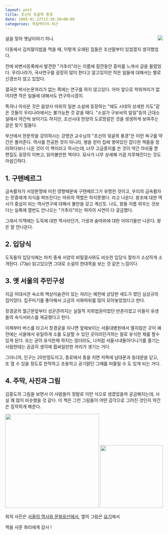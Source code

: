 ```yaml
---
layout: post
title: 조선의 뒷골목 풍경
date: 2004-01-22T13:30:20+00:00
categories: 북컬렉터의-최근
---
```

<a href="http://www.bandibook.com/search/subject_view.php?code=2323402"><img src="http://www.bandibook.com/largeimage/2323402.jpg" align="right" /></a>설을 맞아 옛날이야기 하나.

다동에서 김치말이밥을 먹을 때, 이렇게 오래된 집들은 조선말부터 있었겠지 생각했었다.

전에 비변사등록에서 발견한 "거추리"라는 이름에 잠깐동안 흥미를 느껴서 글을 올렸었다. 우리나라가, 국사연구를 굉장히 많이 한다고 알고있지만 작은 일들에 대해서는 별로 신경쓰지 않고 있었다.

결국은 박사논문꺼리가 없는 쪽에는 연구를 하지 않고있다. 아마 앞으로 학위꺼리가 없어지면 작은 일들에 대해서도 연구하시겠지.

특히나 아쉬운 것은 음양사 따위의 일본 소설에 등장하는 "에도 시대의 상세한 지도"같은 것들이 우리나라에서는 불가능한 것 같을 때다. "소설가 구보씨의 일일"등의 근대소설에서 약간씩 보이기도 하지만, 조선시대 한양의 도로망같은 것을 생생하게 보여주는 글은 찾기 힘들다.

부산에서 한문학을 강의하시는 강명관 교수님의 "조선의 뒷골목 풍경"은 이런 욕구를 약간은 풀어준다. 역사를 전공한 것이 아니라, 병을 얻어 집에 쌓여있던 잡다한 책들을 정리하다보니 나온 것이 이 책이라고 하시는데, 너무 고급종이를 쓴 것이 약간 아쉬울 뿐 편집도 굉장히 이쁘고, 읽어볼만한 책이다. 묘사가 너무 상세해 가끔 지루해진다는 것도 아쉽긴하다.

<h2>1. 구텐베르그</h2>

금속활자가 서양문명에 미친 영향때문에 구텐베르그가 유명한 것이고, 우리의 금속활자는 민중에게 지식을 퍼뜨린다는 따위의 역할은 하지못했다. 라고 나온다. 왕조에 대한 역사가 중심이 되는 역사연구에 대해서 불만을 갖고 계신듯. 나도, 왕들 이름 외우는 것보다는 실록에 열번도 안나오는 "거추리"라는 여자의 사연이 더 궁금했다.

그래서 이책에는 도둑에 대한 역사라던가, 기생과 술따위에 대한 이야기들만 나온다. 왕은 잘 안나온다.

<h2>2. 입당식</h2>

도둑들의 입당식에는 마치 중세 서양의 비밀결사와도 비슷한 입당식 절차가 소상하게 소개된다. (73p) 읽고있으면 그대로 소설의 한대목을 보는 것 같은 느낌이다.

<h2>3. 옛 서울의 주민구성</h2>

지금 미대사관 숙소와 백상미술관이 있는 자리는 예전에 상당한 세도가 였던 심상규의 집이었다. 집꾸미기를 좋아해서 고금의 서화따위를 많이 모아놓았었다고 한다.

창경궁의 월근문앞부터 성균관까지는 실질적 치외법권이었던 반촌이었고 이들이 유생들의 숙식서비스를 제공했다고 한다.

이제부터 버스를 타고서 창경궁을 지나면 앞에보이는 서울대병원에서 멀지않은 곳이 예전에는 서울에서 유일하게 소를 도살할 수 있던 곳이라던가하는 말로 유식한 체를 할수있게 된다. 또는 굳이 유식한체 하지는 않더라도, 나처럼 서울시내돌아다니기를 즐기는 사람한테는 곰곰히 생각에 휩싸일만한 꺼리가 생기는 거다.

그러니까, 인구는 20만정도이고, 종로에서 종을 치면 저쪽에 남대문과 동대문을 닫고, 또 열 수 있을 정도로 한적하고 조용하고 공기맑던 그때를 떠올릴 수 도 있게 되는 거다.

<h2>4. 주막, 사진과 그림</h2>

김홍도의 그림을 보면서 이 사람들이 정말로 이런 식으로 생겼었을까 궁금해지는데, 사실 꽤 많이 비슷했을 것 같다. 이 책은 그런 그림들이 어떤 감각으로 그려진 것인지 약간은 짐작하게 해준다.

<img src="http://www.seoul.go.kr/life/life/culture/history_book/picture_seoul1/8/031213/1529_9538_267_restaurant.jpg" width="300" /> <img src="http://www.daechonnet.co.kr/115020.gif" width="200" />

위의 사진은 <a href="http://www.seoul.go.kr/life/life/culture/history_book/picture_seoul1/8/031213/1529,9538,0,0,0.html" target="bb">서울의 역사와 문화유산에서</a>, 옆의 그림은 <a href="http://www.daechonnet.co.kr/1150200.htm" target="bb">요기</a>에서

책을 사준 와리에게 감사 !
